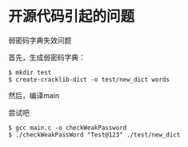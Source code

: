 # 开源代码引起的问题

弱密码字典失效问题

首先，生成弱密码字典：

```shell
$ mkdir test
$ create-cracklib-dict -o test/new_dict words
```



然后，编译main

尝试吧

```shell
$ gcc main.c -o checkWeakPassword
$ ./checkWeakPassWord "Test@123" ./test/new_dict
```
